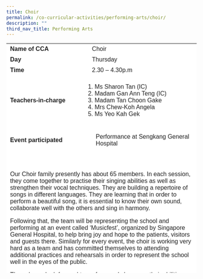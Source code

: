 ```yaml
---
title: Choir
permalink: /co-curricular-activities/performing-arts/choir/
description: ""
third_nav_title: Performing Arts
---
```

<table border="0" style="box-sizing: inherit; border-collapse: collapse; border-spacing: 0px; max-width: 100%; color: rgb(34, 34, 34); font-family: &quot;Source Sans Pro&quot;, sans-serif; font-size: 16px; font-style: normal; font-variant-ligatures: normal; font-variant-caps: normal; font-weight: 400; letter-spacing: normal; orphans: 2; text-align: start; text-transform: none; white-space: normal; widows: 2; word-spacing: 0px; -webkit-text-stroke-width: 0px; background-color: rgb(255, 255, 255); text-decoration-thickness: initial; text-decoration-style: initial; text-decoration-color: initial; height: 607px; width: 792.225px;"><tbody style="box-sizing: inherit;"><tr style="box-sizing: inherit; background: rgb(255, 255, 255); height: 24px;"><td style="box-sizing: inherit; padding: 5px 10px; width: 295.675px; height: 24px;"><strong style="box-sizing: inherit; font-weight: 700;">Name of CCA</strong></td><td style="box-sizing: inherit; padding: 5px 10px 5px 30px; width: 495.55px; height: 24px;">Choir</td></tr><tr style="box-sizing: inherit; background: rgb(255, 255, 255); height: 24px;"><td style="box-sizing: inherit; padding: 5px 10px; width: 295.675px; height: 24px;"><strong style="box-sizing: inherit; font-weight: 700;">Day&nbsp;</strong></td><td style="box-sizing: inherit; padding: 5px 10px 5px 30px; width: 495.55px; height: 24px;">Thursday</td></tr><tr style="box-sizing: inherit; background: rgb(255, 255, 255); height: 24px;"><td style="box-sizing: inherit; padding: 5px 10px; width: 295.675px; height: 24px;"><strong style="box-sizing: inherit; font-weight: 700;">Time</strong></td><td style="box-sizing: inherit; padding: 5px 10px 5px 30px; width: 495.55px; height: 24px;">2.30 – 4.30p.m</td></tr><tr style="box-sizing: inherit; background: rgb(255, 255, 255); height: 108px;"><td style="box-sizing: inherit; padding: 5px 10px; width: 295.675px; height: 108px;"><strong style="box-sizing: inherit; font-weight: 700;">Teachers-in-charge</strong></td><td style="box-sizing: inherit; padding: 5px 10px; width: 495.55px; height: 108px;"><ol style="box-sizing: inherit;"><li style="box-sizing: inherit;">Ms Sharon Tan (IC)</li><li style="box-sizing: inherit;">Madam Gan Ann Teng (IC)</li><li style="box-sizing: inherit;">Madam Tan Choon Gake</li><li style="box-sizing: inherit;">Mrs Chew-Koh Angela</li><li style="box-sizing: inherit;">Ms Yeo Kah Gek</li></ol></td></tr><tr style="box-sizing: inherit; background: rgb(255, 255, 255); height: 54px;"><td style="box-sizing: inherit; padding: 5px 10px; width: 295.675px; height: 54px;"><strong style="box-sizing: inherit; font-weight: 700;">Event participated</strong></td><td style="box-sizing: inherit; padding: 5px 10px; width: 495.55px; height: 54px;"><p style="box-sizing: inherit; font-size: 1em; padding-left: 30px;">Performance at Sengkang General Hospital</p></td></tr><tr style="box-sizing: inherit; background: rgb(255, 255, 255); height: 37px;"></tr><tr style="box-sizing: inherit; background: rgb(255, 255, 255); height: 336px;"><td colspan="2" style="box-sizing: inherit; padding: 5px 10px; width: 791.225px; height: 336px;">Our Choir family presently has about 65 members. In each session, they come together to practise their singing abilities as well as strengthen their vocal techniques. They are building a repertoire of songs in different languages. They are learning that in order to perform a beautiful song, it is essential to know their own sound, collaborate well with the others and sing in harmony.<p style="box-sizing: inherit; font-size: 1em;"></p><p style="box-sizing: inherit; font-size: 1em;">Following that, the team will be representing the school and performing at an event called ‘Musicfest’, organized by Singapore General Hospital, to help bring joy and hope to the patients, visitors and guests there. Similarly for every event, the choir is working very hard as a team and has committed themselves to attending additional practices and rehearsals in order to represent the school well in the eyes of the public.</p><p style="box-sizing: inherit; font-size: 1em;"><span style="box-sizing: inherit; font-family: inherit; font-size: inherit;">They always look forward to perform and showcase their abilities. With perseverance, their hard work has definitely shone through their growing skills and talent.</span></p></td></tr></tbody></table>
